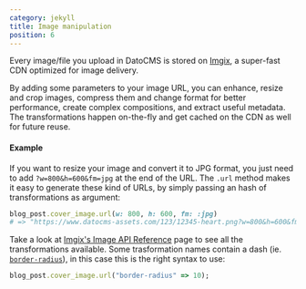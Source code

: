 ```yaml
---
category: jekyll
title: Image manipulation
position: 6
---
```


Every image/file you upload in DatoCMS is stored on [Imgix](https://www.imgix.com/), a super-fast CDN optimized for image delivery. 

By adding some parameters to your image URL, you can enhance, resize and crop images, compress them and change format for better performance, create complex compositions, and extract useful metadata. The transformations happen on-the-fly and get cached on the CDN as well for future reuse.

#### Example

If you want to resize your image and convert it to JPG format, you just need to add `?w=800&h=600&fm=jpg` at the end of the URL. The `.url` method makes it easy to generate these kind of URLs, by simply passing an hash of transformations as argument:

```ruby
blog_post.cover_image.url(w: 800, h: 600, fm: :jpg)
# => "https://www.datocms-assets.com/123/12345-heart.png?w=800&h=600&fm=jpg"
```

Take a look at [Imgix's Image API Reference](https://docs.imgix.com/apis/url) page to see all the transformations available. Some trasformation names contain a dash (ie. [`border-radius`](https://docs.imgix.com/apis/url/border-and-padding/border-radius)), in this case this is the right syntax to use:

```ruby
blog_post.cover_image.url("border-radius" => 10);
```
